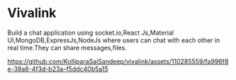 # Vivalink


 Build a chat application using socket.io,React Js,Material UI,MongoDB,ExpressJs,NodeJs where users can chat with each other in real time.They can share messages,files.
 

https://github.com/KolliparaSaiSandeep/vivalink/assets/110285559/fa996f8e-38a8-4f3d-b23a-f5ddc40b5a15

